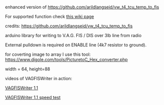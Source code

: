 enhanced version of https://github.com/arildlangseid/vw_t4_tcu_temp_to_fis

For supported function check <a href="https://github.com/tomaskovacik/VAGFISWriter/wiki/Supported-functions">this wiki page</a>

credits: https://github.com/arildlangseid/vw_t4_tcu_temp_to_fis

arduino library for writing to V.A.G. FIS / DIS over 3lb line from radio

External pulldown is required on ENABLE line (4k7 resistor to ground). 

for coverting image to array I use this tool: https://www.digole.com/tools/PicturetoC_Hex_converter.php

width = 64, height=88 

videos of VAGFISWriter in action:

[VAGFISWriter 1.1](https://odysee.com/@tomaskovacik:9/vagfiswriter-1-1:8?r=Hhrweg5Vp56SqqmmcDxn3QPq9fvHPz8H)

[VAGFISWriter 1.1 speed test](https://odysee.com/@tomaskovacik:9/vagfiswriter-1-1-speed-test:a?r=Hhrweg5Vp56SqqmmcDxn3QPq9fvHPz8H)


